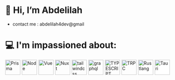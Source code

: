 # 👋 Hi, I’m Abdelilah
- contact me : abdelilah4dev@gmail
# 💻 I'm impassioned about:
<div style="display: flex; gap:5px">
</a>
<a href="https://prisma.io"><img
    src="https://egghead.io/_next/image?url=https%3A%2F%2Fd2eip9sf3oo6c2.cloudfront.net%2Ftags%2Fimages%2F000%2F001%2F287%2Fsquare_64%2FprismaHD.png&w=64&q=100"
    width="48" height="48" alt="Prisma" /></a>
</a>
<a href="https://nodejs.org/en/"><img
    src="https://egghead.io/_next/image?url=https%3A%2F%2Fd2eip9sf3oo6c2.cloudfront.net%2Ftags%2Fimages%2F000%2F001%2F038%2Fsquare_64%2Fnodejs.png&w=64&q=100"
    width="48" height="48" alt="Node" /></a>
<a href="https://vuejs.org/"><img src="https://egghead.io/_next/image?url=https%3A%2F%2Fd2eip9sf3oo6c2.cloudfront.net%2Ftags%2Fimages%2F000%2F001%2F036%2Fsquare_64%2Fvue.png&w=64&q=100" width="48" height="48" alt="Vue" /></a>
<a href="https://nuxt.com/"><img src="https://nuxt.com/assets/design-kit/logo/icon-green.png" width="48" height="48" alt="Nuxt" /></a>
<a href="https://tailwindcss.com/"><img src="https://egghead.io/_next/image?url=https%3A%2F%2Fd2eip9sf3oo6c2.cloudfront.net%2Ftags%2Fimages%2F000%2F001%2F215%2Fsquare_64%2Ftailwind-tag_2x.png&w=64&q=100" width="48" height="48" alt="tailwindcss" /></a>
<a href="https://graphql.org/"><img src="https://egghead.io/_next/image?url=https%3A%2F%2Fd2eip9sf3oo6c2.cloudfront.net%2Ftags%2Fimages%2F000%2F001%2F034%2Fsquare_64%2Fgraphqllogo.png&w=128&q=100" width="48" height="48" alt="graphql" /></a>
<a href="https://www.typescriptlang.org/"><img src="https://egghead.io/_next/image?url=https%3A%2F%2Fd2eip9sf3oo6c2.cloudfront.net%2Ftags%2Fimages%2F000%2F000%2F377%2Fsquare_64%2Ftypescriptlang.png&w=64&q=100" width="48" height="48" alt="TYPESCRIPT" /></a>
<a href="https://trpc.io/"><img src="https://trpc.io/img/logo.svg" width="48" height="48" alt="TRPC" /></a>
<a href="https://user-images.githubusercontent.com/739070/62526177-3fcb4700-b828-11e9-8c7a-4e31dbf65dc7.png" style="background:white;"><img src="https://www.rust-lang.org/static/images/rust-logo-blk.svg" width="48" height="48" alt="Rustlang" /></a>
<a href="https://tauri.app/" style="background:white;"><img src="https://d33wubrfki0l68.cloudfront.net/4112b407ce93d899a0e499bbefa9fc172b11685e/49ffa/meta/tauri_logo_dark.svg" height="48" alt="Tauri" /></a>

    
</div>
<!---
ArChIk12/ArChIk12 is a ✨ special ✨ repository because its `README.md` (this file) appears on your GitHub profile.
You can click the Preview link to take a look at your changes.
--->
